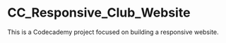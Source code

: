 # CC_Responsive_Club_Website
This is a Codecademy project focused on building a responsive website.
